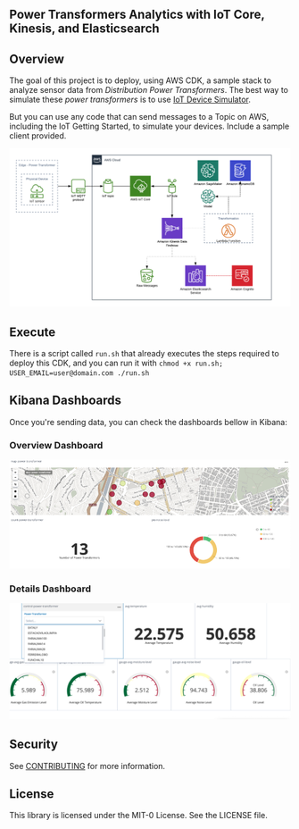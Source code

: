 ## Power Transformers Analytics with IoT Core, Kinesis, and Elasticsearch

## Overview

The goal of this project is to deploy, using AWS CDK, a sample stack to analyze sensor data from *Distribution Power Transformers*. The best way to simulate these *power transformers* is to use [IoT Device Simulator](https://aws.amazon.com/solutions/implementations/iot-device-simulator/).

But you can use any code that can send messages to a Topic on AWS, including the IoT Getting Started, to simulate your devices. Include a sample client provided.

![IoT + Kinesis + Elasticsearch architecture](iot-kinesis-es-kibana.png "IoT Analytics")

## Execute

There is a script called `run.sh` that already executes the steps required to deploy this CDK, and you can run it with `chmod +x run.sh; USER_EMAIL=user@domain.com ./run.sh`

## Kibana Dashboards

Once you're sending data, you can check the dashboards bellow in Kibana:

### Overview Dashboard

![Overview Dashboard](overview-dashboard.png "Overview Dashboard")

### Details Dashboard

![Details Dashboard](details-dashboard.png "Details Dashboard")

## Security

See [CONTRIBUTING](CONTRIBUTING.md#security-issue-notifications) for more information.

## License

This library is licensed under the MIT-0 License. See the LICENSE file.

